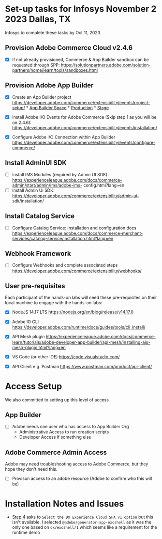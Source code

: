 # Set-up tasks for Infosys November 2 2023 Dallas, TX

Infosys to complete these tasks by Oct 11, 2023

## Provision Adobe Commerce Cloud v2.4.6

- [x] If not already provisioned, Commerce &amp; App Builder sandbox can be requested through SPP:
https://solutionpartners.adobe.com/solution-partners/home/learn/tools/sandboxes.html

## Provision Adobe App Builder

- [x] Create an App Builder project https://developer.adobe.com/commerce/extensibility/events/project-setup/
        * [App Builder Space](https://developer.adobe.com/console/projects/51911/4566206088345069907/)
            * [Production](https://developer.adobe.com/console/projects/51911/4566206088345069907/workspaces/4566206088345079600/details)
            * [Stage](https://developer.adobe.com/console/projects/51911/4566206088345069907/workspaces/4566206088345079601/details)

- [x] Install Adobe I/O Events for Adobe Commerce (Skip step 1 as you will be on 2.4.6): https://developer.adobe.com/commerce/extensibility/events/installation/
- [x] Configure Adobe I/O Connection within App Builder https://developer.adobe.com/commerce/extensibility/events/configure-commerce/

## Install AdminUI SDK
- [ ] Install IMS Modules (required by Admin UI SDK): https://experienceleague.adobe.com/docs/commerce-admin/start/admin/ims/adobe-ims-
config.html?lang=en
- [ ] Install Admin UI SDK: https://developer.adobe.com/commerce/extensibility/admin-ui-
sdk/installation/

## Install Catalog Service
- [ ] Configure Catalog Service: Installation and configuration docs https://experienceleague.adobe.com/docs/commerce-merchant-services/catalog-service/installation.html?lang=en

## Webhook Framework

* [ ] Configure Webhooks and complete associated steps https://developer.adobe.com/commerce/extensibility/webhooks/


## User pre-requisites

Each participant of the hands-on labs will need these pre-requisites on their local machine to engage
with the hands-on labs:

- [x] NodeJS 14.17 LTS https://nodejs.org/en/blog/release/v14.17.0 
- [x] Adobe IO CLI https://developer.adobe.com/runtime/docs/guides/tools/cli_install/
- [x] API Mesh plugin https://experienceleague.adobe.com/docs/commerce-learn/tutorials/adobe-developer-app-builder/api-mesh/installing-aio-mesh-plugin.html?lang=en
- [x] VS Code (or other IDE) https://code.visualstudio.com/
- [x] API Client e.g. Postman https://www.postman.com/product/api-client/


# Access Setup

We also committed to setting up this level of access

## App Builder

* [ ] Adobe needs one user who has access to App Builder Org
    * Administrative Access to run creation scripts
    * Developer Access if something else


## Adobe Commerce Admin Access

Adobe may need troubleshooting access to Adobe Commerce, but they hope they don't need this.

*  [ ] Provison access to an adobe resource (Adobe to confirm who this will be)


# Installation Notes and Issues

* [Step 4](https://developer.adobe.com/commerce/extensibility/events/project-setup/) asks to `Select the DX Experience Cloud SPA v1 option` but this isn't available. I selected `@adobe/generator-app-excshell` as it was the only one based on `dx/excshell/1` which seems like a requirement for the runtime demo